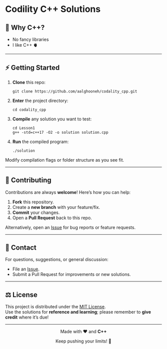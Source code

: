 

# Codility C++ Solutions


## 🚀 Why C++?

- No fancy libraries
- I like C++ 🫀

---

## ⚡ Getting Started

1. **Clone** this repo:
   ```
   git clone https://github.com/aalghooneh/codality_cpp.git
   ```
2. **Enter** the project directory:
   ```
   cd codality_cpp
   ```
3. **Compile** any solution you want to test:
   ```
   cd Lesson1
   g++ -std=c++17 -O2 -o solution solution.cpp
   ```
4. **Run** the compiled program:
   ```
   ./solution
   ```

Modify compilation flags or folder structure as you see fit.

---

## 🤝 Contributing

Contributions are always **welcome**! Here’s how you can help:

1. **Fork** this repository.
2. Create a **new branch** with your feature/fix.
3. **Commit** your changes.
4. Open a **Pull Request** back to this repo.

Alternatively, open an [Issue](https://github.com/aalghooneh/codality_cpp/issues) for bug reports or feature requests.

---

## 💌 Contact

For questions, suggestions, or general discussion:
- File an [Issue](https://github.com/aalghooneh/codality_cpp/issues).
- Submit a Pull Request for improvements or new solutions.

---

## ⚖ License

This project is distributed under the [MIT License](LICENSE).  
Use the solutions for **reference and learning**; please remember to **give credit** where it’s due!

---

<p align="center">
  Made with ❤️ and <strong>C++</strong>  
</p>

<p align="center">
  Keep pushing your limits! 🚀
</p>
